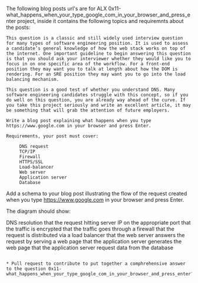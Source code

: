 The following blog posts url's are for ALX 0x11-what_happens_when_your_type_google_com_in_your_browser_and_press_enter project, inside it contains the following topics and requiremnts about the posts:

```
This question is a classic and still widely used interview question for many types of software engineering position. It is used to assess a candidate’s general knowledge of how the web stack works on top of the internet. One important guideline to begin answering this question is that you should ask your interviewer whether they would like you to focus in on one specific area of the workflow. For a front-end position they may want you to talk at length about how the DOM is rendering. For an SRE position they may want you to go into the load balancing mechanism.

This question is a good test of whether you understand DNS. Many software engineering candidates struggle with this concept, so if you do well on this question, you are already way ahead of the curve. If you take this project seriously and write an excellent article, it may be something that will grab the attention of future employers.

Write a blog post explaining what happens when you type https://www.google.com in your browser and press Enter.

Requirements, your post must cover:

     DNS request
     TCP/IP
     Firewall
     HTTPS/SSL
     Load-balancer
     Web server
     Application server
     Database

```
Add a schema to your blog post illustrating the flow of the request created when you type https://www.google.com in your browser and press Enter.

The diagram should show:

DNS resolution
that the request hitting server IP on the appropriate port
that the traffic is encrypted
that the traffic goes through a firewall
that the request is distributed via a load balancer
that the web server answers the request by serving a web page
that the application server generates the web page
that the application server request data from the database
```

* Pull request to contribute to put together a comphrehensive answer to the question 0x11-what_happens_when_your_type_google_com_in_your_browser_and_press_enter?
